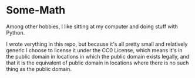 Some-Math
=========

Among other hobbies, I like sitting at my computer and doing stuff with Python.

I wrote verything in this repo, but because it's all pretty small and relatively generic I choose to license it under the CC0 License, which means it's in the public domain in locations in which the public domain exists legally, and that it is the equivalent of public domain in locations where there is no such thing as the public domain.
